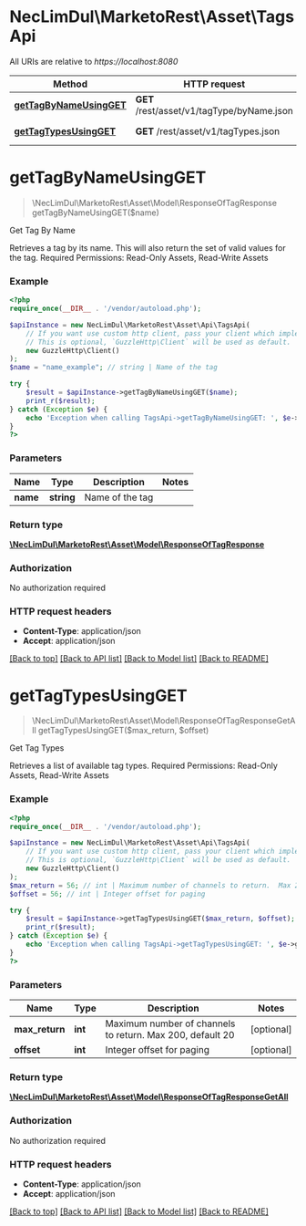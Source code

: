 # NecLimDul\MarketoRest\Asset\TagsApi

All URIs are relative to *https://localhost:8080*

Method | HTTP request | Description
------------- | ------------- | -------------
[**getTagByNameUsingGET**](TagsApi.md#getTagByNameUsingGET) | **GET** /rest/asset/v1/tagType/byName.json | Get Tag By Name
[**getTagTypesUsingGET**](TagsApi.md#getTagTypesUsingGET) | **GET** /rest/asset/v1/tagTypes.json | Get Tag Types


# **getTagByNameUsingGET**
> \NecLimDul\MarketoRest\Asset\Model\ResponseOfTagResponse getTagByNameUsingGET($name)

Get Tag By Name

Retrieves a tag by its name.  This will also return the set of valid values for the tag.  Required Permissions: Read-Only Assets, Read-Write Assets

### Example
```php
<?php
require_once(__DIR__ . '/vendor/autoload.php');

$apiInstance = new NecLimDul\MarketoRest\Asset\Api\TagsApi(
    // If you want use custom http client, pass your client which implements `GuzzleHttp\ClientInterface`.
    // This is optional, `GuzzleHttp\Client` will be used as default.
    new GuzzleHttp\Client()
);
$name = "name_example"; // string | Name of the tag

try {
    $result = $apiInstance->getTagByNameUsingGET($name);
    print_r($result);
} catch (Exception $e) {
    echo 'Exception when calling TagsApi->getTagByNameUsingGET: ', $e->getMessage(), PHP_EOL;
}
?>
```

### Parameters

Name | Type | Description  | Notes
------------- | ------------- | ------------- | -------------
 **name** | **string**| Name of the tag |

### Return type

[**\NecLimDul\MarketoRest\Asset\Model\ResponseOfTagResponse**](../Model/ResponseOfTagResponse.md)

### Authorization

No authorization required

### HTTP request headers

 - **Content-Type**: application/json
 - **Accept**: application/json

[[Back to top]](#) [[Back to API list]](../../README.md#documentation-for-api-endpoints) [[Back to Model list]](../../README.md#documentation-for-models) [[Back to README]](../../README.md)

# **getTagTypesUsingGET**
> \NecLimDul\MarketoRest\Asset\Model\ResponseOfTagResponseGetAll getTagTypesUsingGET($max_return, $offset)

Get Tag Types

Retrieves a list of available tag types.  Required Permissions: Read-Only Assets, Read-Write Assets

### Example
```php
<?php
require_once(__DIR__ . '/vendor/autoload.php');

$apiInstance = new NecLimDul\MarketoRest\Asset\Api\TagsApi(
    // If you want use custom http client, pass your client which implements `GuzzleHttp\ClientInterface`.
    // This is optional, `GuzzleHttp\Client` will be used as default.
    new GuzzleHttp\Client()
);
$max_return = 56; // int | Maximum number of channels to return.  Max 200, default 20
$offset = 56; // int | Integer offset for paging

try {
    $result = $apiInstance->getTagTypesUsingGET($max_return, $offset);
    print_r($result);
} catch (Exception $e) {
    echo 'Exception when calling TagsApi->getTagTypesUsingGET: ', $e->getMessage(), PHP_EOL;
}
?>
```

### Parameters

Name | Type | Description  | Notes
------------- | ------------- | ------------- | -------------
 **max_return** | **int**| Maximum number of channels to return.  Max 200, default 20 | [optional]
 **offset** | **int**| Integer offset for paging | [optional]

### Return type

[**\NecLimDul\MarketoRest\Asset\Model\ResponseOfTagResponseGetAll**](../Model/ResponseOfTagResponseGetAll.md)

### Authorization

No authorization required

### HTTP request headers

 - **Content-Type**: application/json
 - **Accept**: application/json

[[Back to top]](#) [[Back to API list]](../../README.md#documentation-for-api-endpoints) [[Back to Model list]](../../README.md#documentation-for-models) [[Back to README]](../../README.md)

